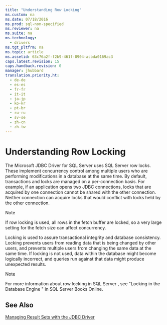 ```yaml
---
title: "Understanding Row Locking"
ms.custom: na
ms.date: 07/18/2016
ms.prod: sql-non-specified
ms.reviewer: na
ms.suite: na
ms.technology: 
  - drivers
ms.tgt_pltfrm: na
ms.topic: article
ms.assetid: 63c76a2f-f2b9-461f-8904-acbda0169ac3
caps.latest.revision: 15
caps.handback.revision: 0
manager: jhubbard
translation.priority.ht: 
  - de-de
  - es-es
  - fr-fr
  - it-it
  - ja-jp
  - ko-kr
  - pt-br
  - ru-ru
  - sv-se
  - zh-cn
  - zh-tw
---
```

# Understanding Row Locking
  The  Microsoft JDBC Driver for SQL Server  uses  SQL Server  row locks. These implement concurrency control among multiple users who are performing modifications in a database at the same time. By default, transactions and locks are managed on a per-connection basis. For example, if an application opens two JDBC connections, locks that are acquired by one connection cannot be shared with the other connection. Neither connection can acquire locks that would conflict with locks held by the other connection.  
  
> [!NOTE]  
>  If row locking is used, all rows in the fetch buffer are locked, so a very large setting for the fetch size can affect concurrency.  
  
 Locking is used to assure transactional integrity and database consistency. Locking prevents users from reading data that is being changed by other users, and prevents multiple users from changing the same data at the same time. If locking is not used, data within the database might become logically incorrect, and queries run against that data might produce unexpected results.  
  
> [!NOTE]  
>  For more information about row locking in  SQL Server , see "Locking in the  Database Engine " in  SQL Server  Books Online.  
  
## See Also  
 [Managing Result Sets with the JDBC Driver](../content/Managing-Result-Sets-with-the-JDBC-Driver.md)  
  
  